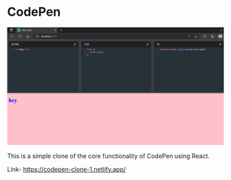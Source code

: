 # CodePen

<img src=https://github.com/Taranum01/CodePen/blob/main/CodePen-Demo.png />

This is a simple clone of the core functionality of CodePen using React.

Link- https://codepen-clone-1.netlify.app/
